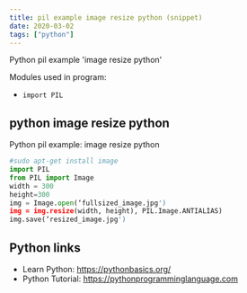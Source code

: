 ```yaml
---
title: pil example image resize python (snippet)
date: 2020-03-02
tags: ["python"]
---
```

Python pil example 'image resize python'


Modules used in program: 
* `import PIL`

## python image resize python

Python pil example: image resize python

```python
#sudo apt-get install image
import PIL
from PIL import Image
width = 300
height=300
img = Image.open(‘fullsized_image.jpg')
img = img.resize(width, height), PIL.Image.ANTIALIAS)
img.save(‘resized_image.jpg')

```

## Python links

- Learn Python: https://pythonbasics.org/
- Python Tutorial: https://pythonprogramminglanguage.com
